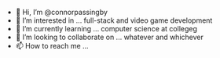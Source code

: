 - 👋 Hi, I’m @connorpassingby
- 👀 I’m interested in ... full-stack and video game development
- 🌱 I’m currently learning ... computer science at collegeg
- 💞️ I’m looking to collaborate on ... whatever and whichever
- 📫 How to reach me ... 

<!---
connorpassingby/connorpassingby is a ✨ special ✨ repository because its `README.md` (this file) appears on your GitHub profile.
You can click the Preview link to take a look at your changes.
--->
